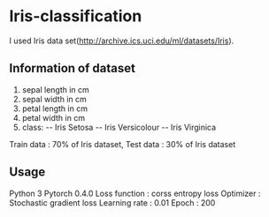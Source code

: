 # Iris-classification

I used Iris data set(http://archive.ics.uci.edu/ml/datasets/Iris).

## Information of dataset

1. sepal length in cm 
2. sepal width in cm 
3. petal length in cm 
4. petal width in cm 
5. class: 
-- Iris Setosa 
-- Iris Versicolour 
-- Iris Virginica

Train data : 70% of Iris dataset,
Test data : 30% of Iris dataset

## Usage

Python 3
Pytorch 0.4.0
Loss function : corss entropy loss
Optimizer : Stochastic gradient loss
Learning rate : 0.01
Epoch : 200
